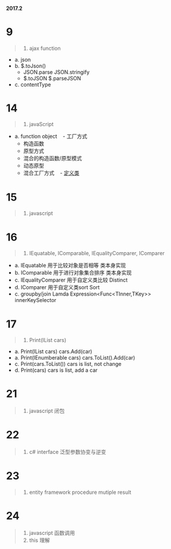 #### 2017.2

# 9
> 1. ajax function
   - a. json
   - b. $.toJson()
      - JSON.parse   JSON.stringify
      -  $.toJSON $.parseJSON
   - c. contentType

# 14
> 1. javaScript
  - a. function object
    - 工厂方式
    - 构造函数
    - 原型方式
    - 混合的构造函数/原型模式
    - 动态原型
    - 混合工厂方式
    - [定义类](http://blog.csdn.net/gavin_luo/article/details/5979441)
    
# 15
> 1. javascript
 
# 16
> 1. IEquatable<T>, IComparable<T>, IEqualityComparer<T>, IComparer<T>
  - a. IEquatable<T> 用于比较对象是否相等 类本身实现
  - b. IComparable<T> 用于进行对象集合排序 类本身实现
  - c. IEqualityComparer<T> 用于自定义类比较 Distinct
  - d. IComparer<T> 用于自定义类sort  Sort
  - c. groupby/join Lamda Expression<Func<TInner,TKey>> innerKeySelector

# 17
> 1. Print(IList<Taxi> cars)
  - a. Print(IList<Taxi> cars) cars.Add(car)
  - a. Print(IEnumberable<Taxi> cars) cars.ToList().Add(car)
  - c. Print(cars.ToList()) cars is list, not change
  - d. Print(cars) cars is list, add a car
  
# 21 
> 1. javascript 闭包
 
# 22
> 1. c# interface 泛型参数协变与逆变
 
# 23
> 1. entity framework procedure mutiple result
 
# 24
> 1. javascript 函数调用
> 2. this 理解
